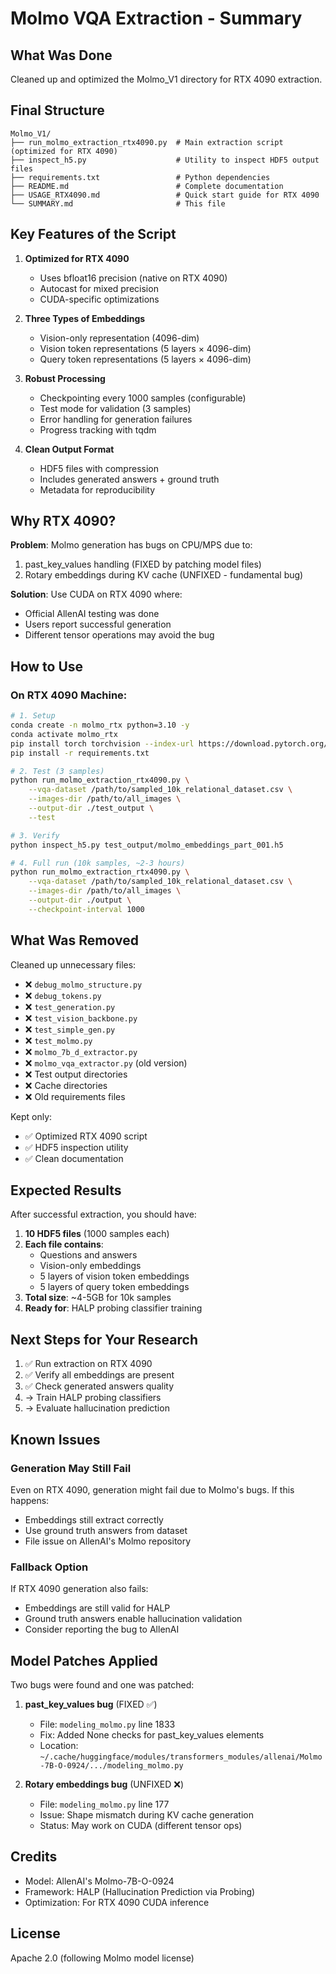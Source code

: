 # Molmo VQA Extraction - Summary

## What Was Done

Cleaned up and optimized the Molmo_V1 directory for RTX 4090 extraction.

## Final Structure

```
Molmo_V1/
├── run_molmo_extraction_rtx4090.py  # Main extraction script (optimized for RTX 4090)
├── inspect_h5.py                    # Utility to inspect HDF5 output files
├── requirements.txt                 # Python dependencies
├── README.md                        # Complete documentation
├── USAGE_RTX4090.md                 # Quick start guide for RTX 4090
└── SUMMARY.md                       # This file
```

## Key Features of the Script

1. **Optimized for RTX 4090**
   - Uses bfloat16 precision (native on RTX 4090)
   - Autocast for mixed precision
   - CUDA-specific optimizations

2. **Three Types of Embeddings**
   - Vision-only representation (4096-dim)
   - Vision token representations (5 layers × 4096-dim)
   - Query token representations (5 layers × 4096-dim)

3. **Robust Processing**
   - Checkpointing every 1000 samples (configurable)
   - Test mode for validation (3 samples)
   - Error handling for generation failures
   - Progress tracking with tqdm

4. **Clean Output Format**
   - HDF5 files with compression
   - Includes generated answers + ground truth
   - Metadata for reproducibility

## Why RTX 4090?

**Problem**: Molmo generation has bugs on CPU/MPS due to:
1. past_key_values handling (FIXED by patching model files)
2. Rotary embeddings during KV cache (UNFIXED - fundamental bug)

**Solution**: Use CUDA on RTX 4090 where:
- Official AllenAI testing was done
- Users report successful generation
- Different tensor operations may avoid the bug

## How to Use

### On RTX 4090 Machine:

```bash
# 1. Setup
conda create -n molmo_rtx python=3.10 -y
conda activate molmo_rtx
pip install torch torchvision --index-url https://download.pytorch.org/whl/cu121
pip install -r requirements.txt

# 2. Test (3 samples)
python run_molmo_extraction_rtx4090.py \
    --vqa-dataset /path/to/sampled_10k_relational_dataset.csv \
    --images-dir /path/to/all_images \
    --output-dir ./test_output \
    --test

# 3. Verify
python inspect_h5.py test_output/molmo_embeddings_part_001.h5

# 4. Full run (10k samples, ~2-3 hours)
python run_molmo_extraction_rtx4090.py \
    --vqa-dataset /path/to/sampled_10k_relational_dataset.csv \
    --images-dir /path/to/all_images \
    --output-dir ./output \
    --checkpoint-interval 1000
```

## What Was Removed

Cleaned up unnecessary files:
- ❌ `debug_molmo_structure.py`
- ❌ `debug_tokens.py`
- ❌ `test_generation.py`
- ❌ `test_vision_backbone.py`
- ❌ `test_simple_gen.py`
- ❌ `test_molmo.py`
- ❌ `molmo_7b_d_extractor.py`
- ❌ `molmo_vqa_extractor.py` (old version)
- ❌ Test output directories
- ❌ Cache directories
- ❌ Old requirements files

Kept only:
- ✅ Optimized RTX 4090 script
- ✅ HDF5 inspection utility
- ✅ Clean documentation

## Expected Results

After successful extraction, you should have:

1. **10 HDF5 files** (1000 samples each)
2. **Each file contains**:
   - Questions and answers
   - Vision-only embeddings
   - 5 layers of vision token embeddings
   - 5 layers of query token embeddings
3. **Total size**: ~4-5GB for 10k samples
4. **Ready for**: HALP probing classifier training

## Next Steps for Your Research

1. ✅ Run extraction on RTX 4090
2. ✅ Verify all embeddings are present
3. ✅ Check generated answers quality
4. → Train HALP probing classifiers
5. → Evaluate hallucination prediction

## Known Issues

### Generation May Still Fail

Even on RTX 4090, generation might fail due to Molmo's bugs. If this happens:
- Embeddings still extract correctly
- Use ground truth answers from dataset
- File issue on AllenAI's Molmo repository

### Fallback Option

If RTX 4090 generation also fails:
- Embeddings are still valid for HALP
- Ground truth answers enable hallucination validation
- Consider reporting the bug to AllenAI

## Model Patches Applied

Two bugs were found and one was patched:

1. **past_key_values bug** (FIXED ✅)
   - File: `modeling_molmo.py` line 1833
   - Fix: Added None checks for past_key_values elements
   - Location: `~/.cache/huggingface/modules/transformers_modules/allenai/Molmo-7B-O-0924/.../modeling_molmo.py`

2. **Rotary embeddings bug** (UNFIXED ❌)
   - File: `modeling_molmo.py` line 177
   - Issue: Shape mismatch during KV cache generation
   - Status: May work on CUDA (different tensor ops)

## Credits

- Model: AllenAI's Molmo-7B-O-0924
- Framework: HALP (Hallucination Prediction via Probing)
- Optimization: For RTX 4090 CUDA inference

## License

Apache 2.0 (following Molmo model license)